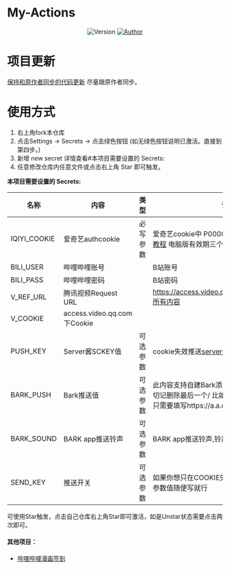 # My-Actions

<p align="center">
    <img alt="Version" src="https://img.shields.io/badge/release-0.0.1-blue"/>
    <a href="https://github.com/BlueSkyClouds">
        <img alt="Author" src="https://img.shields.io/badge/author-BlueSkyClouds-blueviolet"/>
    </a>
</p>


# 项目更新
[保持和原作者同步的代码更新](https://blog.blueskyclouds.com/jsfx/58.html)  尽量跟原作者同步。
# 使用方式
1. 右上角fork本仓库
2. 点击Settings -> Secrets -> 点击绿色按钮 (如无绿色按钮说明已激活。直接到第四步。)
3. 新增 new secret 详情查看#本项目需要设置的 Secrets:
4. 任意修改仓库内任意文件或点击右上角 Star 即可触发。

**本项目需要设置的 Secrets:**

| 名称     | 内容           |   类型     |  说明|
| -------- | ------------- |  ------ | ----- |
| IQIYI_COOKIE  | 爱奇艺authcookie   | 必写参数 |爱奇艺cookie中 P00001的值 详情[文字教程](https://www.bilibili.com/read/cv7437179) [视频教程](https://www.bilibili.com/video/BV1B541157DE) 电脑版有效期三个月
| BILI_USER|哔哩哔哩账号||B站账号|
|BILI_PASS|哔哩哔哩密码||B站密码|
|V_REF_URL|腾讯视频Request URL||https://access.video.qq.com/user/auth_refresh所有内容|
|V_COOKIE|access.video.qq.com下Cookie|||
| PUSH_KEY | Server酱SCKEY值 | 可选参数 | cookie失效推送[server酱的微信通知](http://sc.ftqq.com/3.version) |
| BARK_PUSH | Bark推送值 | 可选参数 | 此内容支持自建Bark添加整个链接即可(自建链接切记删除最后一个/  比如你的是https://a.a.com/ 只需要填写https://a.a.com即可)|
|BARK_SOUND | BARK app推送铃声|可选参数|BARK app推送铃声,铃声列表去APP查看复制填写|
|SEND_KEY | 推送开关|可选参数|如果你想只在COOKIE失效时提醒,就加一个这个,参数值随便写就行|

可使用Star触发，点击自己仓库右上角Star即可激活，如是Unstar状态需要点击两次即可。
#### 其他项目：
* [哔哩哔哩漫画签到](https://github.com/BlueskyClouds/Bilibili-Manga)
